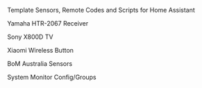 Template Sensors, Remote Codes and Scripts for Home Assistant

Yamaha HTR-2067 Receiver

Sony X800D TV

Xiaomi Wireless Button

BoM Australia Sensors

System Monitor Config/Groups